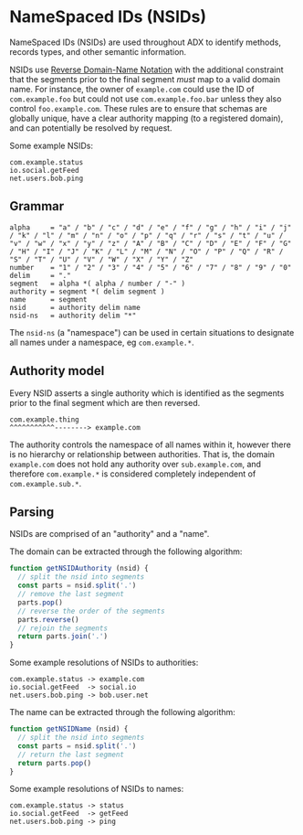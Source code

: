 # NameSpaced IDs (NSIDs)

NameSpaced IDs (NSIDs) are used throughout ADX to identify methods, records types, and other semantic information.

NSIDs use [Reverse Domain-Name Notation](https://en.wikipedia.org/wiki/Reverse_domain_name_notation) with the additional constraint that the segments prior to the final segment *must* map to a valid domain name. For instance, the owner of `example.com` could use the ID of `com.example.foo` but could not use `com.example.foo.bar` unless they also control `foo.example.com`. These rules are to ensure that schemas are globally unique, have a clear authority mapping (to a registered domain), and can potentially be resolved by request.

Some example NSIDs:

```
com.example.status
io.social.getFeed
net.users.bob.ping
```

## Grammar

```
alpha     = "a" / "b" / "c" / "d" / "e" / "f" / "g" / "h" / "i" / "j" / "k" / "l" / "m" / "n" / "o" / "p" / "q" / "r" / "s" / "t" / "u" / "v" / "w" / "x" / "y" / "z" / "A" / "B" / "C" / "D" / "E" / "F" / "G" / "H" / "I" / "J" / "K" / "L" / "M" / "N" / "O" / "P" / "Q" / "R" / "S" / "T" / "U" / "V" / "W" / "X" / "Y" / "Z"
number    = "1" / "2" / "3" / "4" / "5" / "6" / "7" / "8" / "9" / "0"
delim     = "."
segment   = alpha *( alpha / number / "-" )
authority = segment *( delim segment )
name      = segment
nsid      = authority delim name
nsid-ns   = authority delim "*"
```

The `nsid-ns` (a "namespace") can be used in certain situations to designate all names under a namespace, eg `com.example.*`.

## Authority model

Every NSID asserts a single authority which is identified as the segments prior to the final segment which are then reversed.

```
com.example.thing
^^^^^^^^^^^--------> example.com
```

The authority controls the namespace of all names within it, however there is no hierarchy or relationship between authorities. That is, the domain `example.com` does not hold any authority over `sub.example.com`, and therefore `com.example.*` is considered completely independent of `com.example.sub.*`.

## Parsing

NSIDs are comprised of an "authority" and a "name".

The domain can be extracted through the following algorithm:

```js
function getNSIDAuthority (nsid) {
  // split the nsid into segments
  const parts = nsid.split('.')
  // remove the last segment
  parts.pop()
  // reverse the order of the segments
  parts.reverse()
  // rejoin the segments
  return parts.join('.')
}
```

Some example resolutions of NSIDs to authorities:

```
com.example.status -> example.com
io.social.getFeed  -> social.io
net.users.bob.ping -> bob.user.net
```

The name can be extracted through the following algorithm:

```js
function getNSIDName (nsid) {
  // split the nsid into segments
  const parts = nsid.split('.')
  // return the last segment
  return parts.pop()
}
```

Some example resolutions of NSIDs to names:

```
com.example.status -> status
io.social.getFeed  -> getFeed
net.users.bob.ping -> ping
```